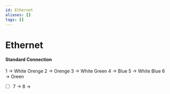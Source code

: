 ```yaml
---
id: Ethernet
aliases: []
tags: []
---
```


# Ethernet

#### Standard Connection

1 -> White Orenge
2 -> Orenge
3 -> White Green
4 -> Blue
5 -> White Blue
6 -> Green

- [ ] 7 ->
      8 ->
